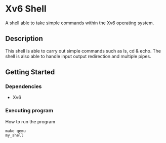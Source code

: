 # Xv6 Shell

A shell able to take simple commands within the [Xv6](https://pdos.csail.mit.edu/6.828/2012/xv6.html) operating system.

## Description

This shell is able to carry out simple commands such as ls, cd & echo. The shell is also able to handle input output redirection and multiple pipes.

## Getting Started

### Dependencies

* Xv6

### Executing program

How to run the program
```
make qemu
my_shell
```
